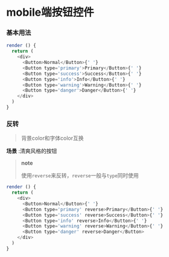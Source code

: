 # mobile端按钮控件

### 基本用法

```js
render () {
  return (
    <div>
      <Button>Normal</Button>{' '}
      <Button type='primary'>Primary</Button>{' '}
      <Button type='success'>Success</Button>{' '}
      <Button type='info'>Info</Button>{' '}
      <Button type='warning'>Warning</Button>{' '}
      <Button type='danger'>Danger</Button>{' '}
    </div>
  )
}
```

### 反转

> 背景color和字体color互换

**场景** :清爽风格的按钮

> **note**
>
> 使用`reverse`来反转，`reverse`一般与`type`同时使用


```js
render () {
  return (
    <div>
      <Button>Normal</Button>{' '}
      <Button type='primary' reverse>Primary</Button>{' '}
      <Button type='success' reverse>Success</Button>{' '}
      <Button type='info' reverse>Info</Button>{' '}
      <Button type='warning' reverse>Warning</Button>{' '}
      <Button type='danger' reverse>Danger</Button>
    </div>
  )
}
```

